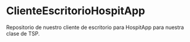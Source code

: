 # ClienteEscritorioHospitApp
Repositorio de nuestro cliente de escritorio para HospitApp para nuestra clase de TSP.

